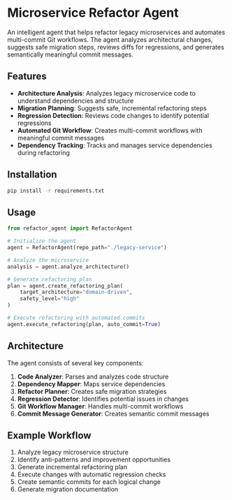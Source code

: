 # Microservice Refactor Agent

An intelligent agent that helps refactor legacy microservices and automates multi-commit Git workflows. The agent analyzes architectural changes, suggests safe migration steps, reviews diffs for regressions, and generates semantically meaningful commit messages.

## Features

- **Architecture Analysis**: Analyzes legacy microservice code to understand dependencies and structure
- **Migration Planning**: Suggests safe, incremental refactoring steps
- **Regression Detection**: Reviews code changes to identify potential regressions
- **Automated Git Workflow**: Creates multi-commit workflows with meaningful commit messages
- **Dependency Tracking**: Tracks and manages service dependencies during refactoring

## Installation

```bash
pip install -r requirements.txt
```

## Usage

```python
from refactor_agent import RefactorAgent

# Initialize the agent
agent = RefactorAgent(repo_path="./legacy-service")

# Analyze the microservice
analysis = agent.analyze_architecture()

# Generate refactoring plan
plan = agent.create_refactoring_plan(
    target_architecture="domain-driven",
    safety_level="high"
)

# Execute refactoring with automated commits
agent.execute_refactoring(plan, auto_commit=True)
```

## Architecture

The agent consists of several key components:

1. **Code Analyzer**: Parses and analyzes code structure
2. **Dependency Mapper**: Maps service dependencies
3. **Refactor Planner**: Creates safe migration strategies
4. **Regression Detector**: Identifies potential issues in changes
5. **Git Workflow Manager**: Handles multi-commit workflows
6. **Commit Message Generator**: Creates semantic commit messages

## Example Workflow

1. Analyze legacy microservice structure
2. Identify anti-patterns and improvement opportunities
3. Generate incremental refactoring plan
4. Execute changes with automatic regression checks
5. Create semantic commits for each logical change
6. Generate migration documentation